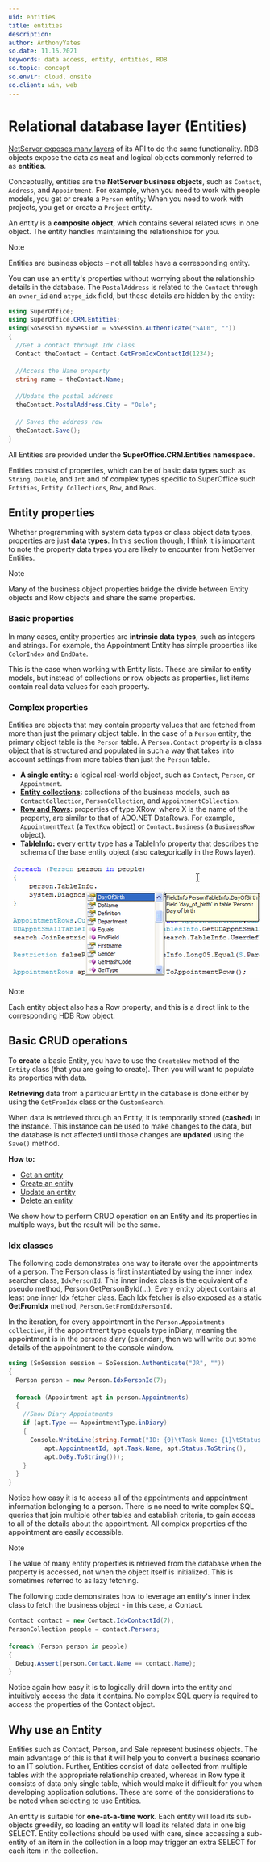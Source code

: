 ```yaml
---
uid: entities
title: entities
description: 
author: AnthonyYates
so.date: 11.16.2021
keywords: data access, entity, entities, RDB
so.topic: concept
so.envir: cloud, onsite
so.client: win, web
---
```


# Relational database layer (Entities)

[NetServer exposes many layers][2] of its API to do the same functionality. RDB objects expose the data as neat and logical objects commonly referred to as **entities**.

Conceptually, entities are the **NetServer business objects**, such as `Contact`, `Address`, and `Appointment`. For example, when you need to work with people models, you get or create a `Person` entity; When you need to work with projects, you get or create a `Project` entity.

An entity is a **composite object**, which contains several related rows in one object. The entity handles maintaining the relationships for you.

> [!NOTE]
> Entities are business objects – not all tables have a corresponding entity.

You can use an entity's properties without worrying about the relationship details in the database. The `PostalAddress` is related to the `Contact` through an `owner_id` and `atype_idx` field, but these details are hidden by the entity:

```csharp
using SuperOffice;
using SuperOffice.CRM.Entities;
using(SoSession mySession = SoSession.Authenticate("SAL0", ""))
{
  //Get a contact through Idx class
  Contact theContact = Contact.GetFromIdxContactId(1234);

  //Access the Name property
  string name = theContact.Name;

  //Update the postal address
  theContact.PostalAddress.City = "Oslo";

  // Saves the address row
  theContact.Save();
}
```

All Entities are provided under the **SuperOffice.CRM.Entities namespace**.

Entities consist of properties, which can be of basic data types such as `String`, `Double`, and `Int` and of complex types specific to SuperOffice such `Entities`, `Entity Collections`, `Row`, and `Rows`.

## Entity properties

Whether programming with system data types or class object data types, properties are just **data types**. In this section though, I think it is important to note the property data types you are likely to encounter from NetServer Entities.

> [!NOTE]
> Many of the business object properties bridge the divide between Entity objects and Row objects and share the same properties.

### Basic properties

In many cases, entity properties are **intrinsic data types**, such as integers and strings. For example, the Appointment Entity has simple properties like `ColorIndex` and `EndDate`.

This is the case when working with Entity lists. These are similar to entity models, but instead of collections or row objects as properties, list items contain real data values for each property.

### Complex properties

Entities are objects that may contain property values that are fetched from more than just the primary object table. In the case of a `Person` entity, the primary object table is the `Person` table. A `Person.Contact` property is a class object that is structured and populated in such a way that takes into account settings from more tables than just the `Person` table.

* **A single entity:** a logical real-world object, such as `Contact`, `Person`, or `Appointment`.
* **[Entity collections][12]:** collections of the business models, such as `ContactCollection`, `PersonCollection`, and `AppointmentCollection`.
* **[Row and Rows][1]:** properties of type XRow, where X is the name of the property, are similar to that of ADO.NET DataRows. For example, `AppointmentText` (a `TextRow` object) or `Contact.Business` (a `BusinessRow` object).
* **[TableInfo][3]:** every entity type has a TableInfo property that describes the schema of the base entity object (also categorically in the Rows layer).

![TableInfo intellisense -screenshot][img4]

> [!NOTE]
> Each entity object also has a Row property, and this is a direct link to the corresponding HDB Row object.

## Basic CRUD operations

To **create** a basic Entity, you have to use the `CreateNew` method of the `Entity` class (that you are going to create). Then you will want to populate its properties with data.

**Retrieving** data from a particular Entity in the database is done either by using the `GetFromIdx` class or the `CustomSearch`.

When data is retrieved through an Entity, it is temporarily stored (**cashed**) in the instance. This instance can be used to make changes to the data, but the database is not affected until those changes are **updated** using the `Save()` method.

**How to:**

* [Get an entity][4]
* [Create an entity][6]
* [Update an entity][8]
* [Delete an entity][10]

We show how to perform CRUD operation on an Entity and its properties in multiple ways, but the result will be the same.

### Idx classes

The following code demonstrates one way to iterate over the appointments of a person. The Person class is first instantiated by using the inner index searcher class, `IdxPersonId`. This inner index class is the equivalent of a pseudo method, Person.GetPersonById(...). Every entity object contains at least one inner Idx fetcher class. Each Idx fetcher is also exposed as a static **GetFromIdx** method, `Person.GetFromIdxPersonId`.

In the iteration, for every appointment in the `Person.Appointments collection`, if the appointment type equals type inDiary, meaning the appointment is in the persons diary (calendar), then we will write out some details of the appointment to the console window.

```csharp
using (SoSession session = SoSession.Authenticate("JR", ""))
{
  Person person = new Person.IdxPersonId(7);

  foreach (Appointment apt in person.Appointments)
  {
    //Show Diary Appointments
    if (apt.Type == AppointmentType.inDiary)
    {
      Console.WriteLine(string.Format("ID: {0}\tTask Name: {1}\tStatus: {2}\tDue Date: {3}",
          apt.AppointmentId, apt.Task.Name, apt.Status.ToString(),
          apt.DoBy.ToString()));
    }
  }
}
```

Notice how easy it is to access all of the appointments and appointment information belonging to a person. There is no need to write complex SQL queries that join multiple other tables and establish criteria, to gain access to all of the details about the appointment. All complex properties of the appointment are easily accessible.

> [!NOTE]
> The value of many entity properties is retrieved from the database when the property is accessed, not when the object itself is initialized. This is sometimes referred to as lazy fetching.

The following code demonstrates how to leverage an entity's inner index class to fetch the business object - in this case, a Contact.

```csharp
Contact contact = new Contact.IdxContactId(7);
PersonCollection people = contact.Persons;

foreach (Person person in people)
{
  Debug.Assert(person.Contact.Name == contact.Name);
}
```

Notice again how easy it is to logically drill down into the entity and intuitively access the data it contains. No complex SQL query is required to access the properties of the Contact object.

## Why use an Entity

Entities such as Contact, Person, and Sale represent business objects. The main advantage of this is that it will help you to convert a business scenario to an IT solution. Further, Entities consist of data collected from multiple tables with the appropriate relationship created, whereas in Row type it consists of data only single table, which would make it difficult for you when developing application solutions. These are some of the considerations to be noted when selecting to use Entities.

An entity is suitable for **one-at-a-time work**. Each entity will load its sub-objects greedily, so loading an entity will load its related data in one big SELECT. Entity collections should be used with care, since accessing a sub-entity of an item in the collection in a loop may trigger an extra SELECT for each item in the collection.

<!-- Referenced links -->
[1]: ../rows/index.md
[2]: ../index.md
[3]: ../rows/index.md#tableinfo-and-fieldinfo
[4]: get-entity.md
[6]: create-entity.md
[8]: update-entity.md
[10]: update-entity.md
[12]: collections.md

<!-- Referenced images -->
[img4]: media/persontableinfo.gif

